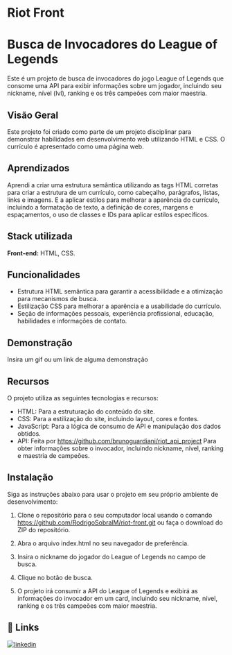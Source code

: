# Riot Front

# Busca de Invocadores do League of Legends

Este é um projeto de busca de invocadores do jogo League of Legends que consome uma API para exibir informações sobre um jogador, incluindo seu nickname, nível (lvl), ranking e os três campeões com maior maestria.


## Visão Geral

Este projeto foi criado como parte de um projeto disciplinar para demonstrar habilidades em desenvolvimento web utilizando HTML e CSS. O currículo é apresentado como uma página web.
## Aprendizados

Aprendi a criar uma estrutura semântica utilizando as tags HTML corretas para criar a estrutura de um currículo, como cabeçalho, parágrafos, listas, links e imagens. E a aplicar estilos para melhorar a aparência do currículo, incluindo a formatação de texto, a definição de cores, margens e espaçamentos, o uso de classes e IDs para aplicar estilos específicos.


## Stack utilizada

**Front-end:** HTML, CSS.




## Funcionalidades

- Estrutura HTML semântica para garantir a acessibilidade e a    otimização para mecanismos de busca.
- Estilização CSS para melhorar a aparência e a usabilidade do currículo.
- Seção de informações pessoais, experiência profissional, educação, habilidades e informações de contato.

## Demonstração

Insira um gif ou um link de alguma demonstração


## Recursos

O projeto utiliza as seguintes tecnologias e recursos:

- HTML: Para a estruturação do conteúdo do site.
- CSS: Para a estilização do site, incluindo layout, cores e fontes.
- JavaScript: Para a lógica de consumo de API e manipulação dos dados obtidos.
- API: Feita por https://github.com/brunoguardiani/riot_api_project Para obter informações sobre o invocador, incluindo nickname, nível, ranking e maestria de campeões.
## Instalação

Siga as instruções abaixo para usar o projeto em seu próprio ambiente de desenvolvimento:

1. Clone o repositório para o seu computador local usando o comando https://github.com/RodrigoSobralM/riot-front.git ou faça o download do ZIP do repositório.

2. Abra o arquivo index.html no seu navegador de preferência.

3. Insira o nickname do jogador do League of Legends no campo de busca.

4. Clique no botão de busca.

5. O projeto irá consumir a API do League of Legends e exibirá as informações do invocador em um card, incluindo seu nickname, nível, ranking e os três campeões com maior maestria.
    
## 🔗 Links
[![linkedin](https://img.shields.io/badge/linkedin-0A66C2?style=for-the-badge&logo=linkedin&logoColor=white)](https://www.linkedin.com/in/rodrigo-moreira-294b17192/)
